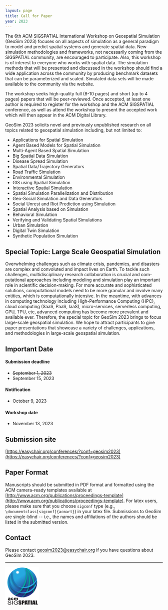 ```yaml
---
layout: page
title: Call for Paper
year: 2023
---
```


The 6th ACM SIGSPATIAL International Workshop on Geospatial Simulation (GeoSim 2023) focuses on all aspects of simulation 
as a  general paradigm to model and predict spatial systems and generate  spatial data. 
New simulation methodologies and frameworks, not  necessarily coming from the SIGSPATIAL community, 
are encouraged to  participate. Also, this workshop is of interest to everyone who works with spatial data. 
The simulation methods that will be presented and  discussed in the workshop should find a wide application across the 
community by producing benchmark datasets that can be parameterized and scaled. 
Simulated data sets will be made available to the community via the website.

The workshop seeks high-quality full (8-10 pages) and short (up to 4 pages) papers that will be peer-reviewed. 
Once accepted, at least one author is required to register for the workshop and the ACM SIGSPATIAL conference, 
as well as attend the workshop to present the accepted work which will then appear in the ACM Digital Library.

GeoSim 2023 solicits novel and previously
unpublished research on all topics related to geospatial simulation including, but not limited to:

- Applications for Spatial Simulation
- Agent Based Models for Spatial Simulation
- Multi-Agent Based Spatial Simulation
- Big Spatial Data Simulation 
- Disease Spread Simulation 
- Spatial Data/Trajectory Generators
- Road Traffic Simulation
- Environmental Simulation
- GIS using Spatial Simulation
- Interactive Spatial Simulation
- Spatial Simulation Parallelization and Distribution
- Geo-Social Simulation and Data Generators
- Social Unrest and Riot Prediction using Simulation
- Spatial Analysis based on Simulation
- Behavioral Simulation
- Verifying and Validating Spatial Simulations
- Urban Simulation
- Digital Twin Simulation
- Synthetic Population Simulation


## Special Topic: Large Scale Geospatial Simulation ##


Overwhelming challenges such as climate crisis, pandemics, and disasters are complex and convoluted and
impact lives on Earth. To tackle such challenges, multidisciplinary research collaboration is crucial and com-
putational approaches including modeling and simulation play an important role in scientific decision-making.
For more accurate and sophisticated solutions, computational models need to be more granular and involve
many entities, which is computationally intensive. In the meantime, with advances in computing technology
including High-Performance Computing (HPC), cloud computing (SaaS, PaaS, IaaS), micro-services, serverless
computing, GPU, TPU, etc, advanced computing has become more prevalent and available ever. Therefore, the
special topic for GeoSim 2023 brings to focus large-scale geospatial simulation. We hope to attract participants
to give paper presentations that showcase a variety of challenges, applications, and methodologies in large-scale
geospatial simulation.


## Important Date ##

#### Submission deadline ####
- ~~September 1, 2023~~
- September 15, 2023

#### Notification ####
- October 9, 2023

#### Workshop date ####
- November 13, 2023


## Submission site ##
[https://easychair.org/conferences/?conf=geosim2023](https://easychair.org/conferences/?conf=geosim2023)

## Paper Format ##

Manuscripts should be submitted in PDF format and formatted using the ACM camera-ready templates available at [http://www.acm.org/publications/proceedings-template](http://www.acm.org/publications/proceedings-template). For latex users, please make sure that you choose `sigconf` type (e.g., `\documentclass[sigconf]{acmart}`) in your latex file. Submissions to GeoSim are single-blind -- i.e., the names and affiliations of the authors should be listed in the submitted version.

## Contact ##
Please contact geosim2023@easychair.org if you have questions about GeoSim 2023.

---

![ACM SIGSPATIAL](/assets/images/acmsigspatial-full.png)
